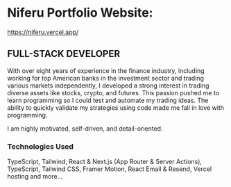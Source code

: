 # Niferu Portfolio Website:

https://niferu.vercel.app/

## FULL-STACK DEVELOPER

With over eight years of experience in the finance industry, including working for top American banks in the investment sector and trading various markets independently, I developed a strong interest in trading diverse assets like stocks, crypto, and futures. This passion pushed me to learn programming so I could test and automate my trading ideas. The ability to quickly validate my strategies using code made me fall in love with programming.

I am highly motivated, self-driven, and detail-oriented.

### Technologies Used

TypeScript, Tailwind, React & Next.js (App Router & Server Actions), TypeScript, Tailwind CSS, Framer Motion, React Email & Resend, Vercel hosting and more...
